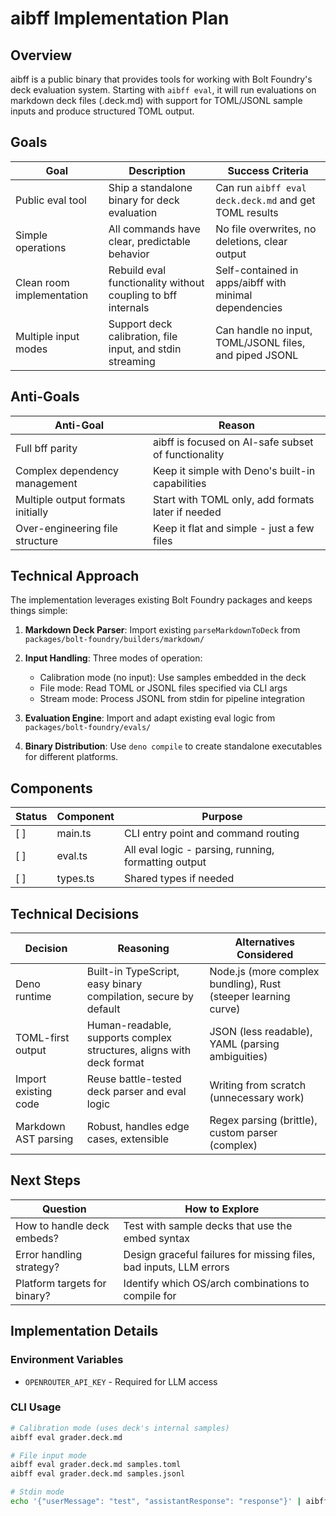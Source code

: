 # aibff Implementation Plan

## Overview

aibff is a public binary that provides tools for working with Bolt Foundry's deck evaluation system. Starting with `aibff eval`, it will run evaluations on markdown deck files (.deck.md) with support for TOML/JSONL sample inputs and produce structured TOML output.

## Goals

| Goal | Description | Success Criteria |
| --- | --- | --- |
| Public eval tool | Ship a standalone binary for deck evaluation | Can run `aibff eval deck.deck.md` and get TOML results |
| Simple operations | All commands have clear, predictable behavior | No file overwrites, no deletions, clear output |
| Clean room implementation | Rebuild eval functionality without coupling to bff internals | Self-contained in apps/aibff with minimal dependencies |
| Multiple input modes | Support deck calibration, file input, and stdin streaming | Can handle no input, TOML/JSONL files, and piped JSONL |

## Anti-Goals

| Anti-Goal | Reason |
| --- | --- |
| Full bff parity | aibff is focused on AI-safe subset of functionality |
| Complex dependency management | Keep it simple with Deno's built-in capabilities |
| Multiple output formats initially | Start with TOML only, add formats later if needed |
| Over-engineering file structure | Keep it flat and simple - just a few files |

## Technical Approach

The implementation leverages existing Bolt Foundry packages and keeps things simple:

1. **Markdown Deck Parser**: Import existing `parseMarkdownToDeck` from `packages/bolt-foundry/builders/markdown/`

2. **Input Handling**: Three modes of operation:
   - Calibration mode (no input): Use samples embedded in the deck
   - File mode: Read TOML or JSONL files specified via CLI args
   - Stream mode: Process JSONL from stdin for pipeline integration

3. **Evaluation Engine**: Import and adapt existing eval logic from `packages/bolt-foundry/evals/`

4. **Binary Distribution**: Use `deno compile` to create standalone executables for different platforms.

## Components

| Status | Component | Purpose |
| --- | --- | --- |
| [ ] | main.ts | CLI entry point and command routing |
| [ ] | eval.ts | All eval logic - parsing, running, formatting output |
| [ ] | types.ts | Shared types if needed |

## Technical Decisions

| Decision | Reasoning | Alternatives Considered |
| --- | --- | --- |
| Deno runtime | Built-in TypeScript, easy binary compilation, secure by default | Node.js (more complex bundling), Rust (steeper learning curve) |
| TOML-first output | Human-readable, supports complex structures, aligns with deck format | JSON (less readable), YAML (parsing ambiguities) |
| Import existing code | Reuse battle-tested deck parser and eval logic | Writing from scratch (unnecessary work) |
| Markdown AST parsing | Robust, handles edge cases, extensible | Regex parsing (brittle), custom parser (complex) |

## Next Steps

| Question | How to Explore |
| --- | --- |
| How to handle deck embeds? | Test with sample decks that use the embed syntax |
| Error handling strategy? | Design graceful failures for missing files, bad inputs, LLM errors |
| Platform targets for binary? | Identify which OS/arch combinations to compile for |

## Implementation Details

### Environment Variables
- `OPENROUTER_API_KEY` - Required for LLM access

### CLI Usage
```bash
# Calibration mode (uses deck's internal samples)
aibff eval grader.deck.md

# File input mode
aibff eval grader.deck.md samples.toml
aibff eval grader.deck.md samples.jsonl

# Stdin mode
echo '{"userMessage": "test", "assistantResponse": "response"}' | aibff eval grader.deck.md
```